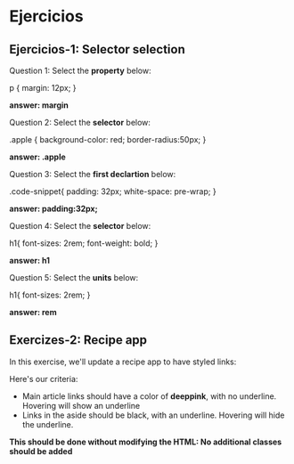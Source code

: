 # Ejercicios

## Ejercicios-1: Selector selection

Question 1: Select the **property** below:
 
p {
margin: 12px;
}

**answer: margin**

Question 2: Select the **selector** below:

.apple {
background-color: red;
border-radius:50px;
}

**answer: .apple**

Question 3: Select the **first declartion** below:

.code-snippet{
padding: 32px;
white-space: pre-wrap;
}

**answer: padding:32px;**

Question 4: Select the **selector** below:

h1{
font-sizes: 2rem;
font-weight: bold;
}

**answer: h1**

Question 5: Select the **units** below:

h1{
font-sizes: 2rem;
}

**answer: rem**

## Exercizes-2: Recipe app

In this exercise, we'll update a recipe app to have styled links:

Here's our criteria:
- Main article links should have a color of **deeppink**, with no underline. Hovering will show an underline
- Links in the aside should be black, with an underline. Hovering will hide the underline.

**This should be done without modifying the HTML: No additional classes should be added**
